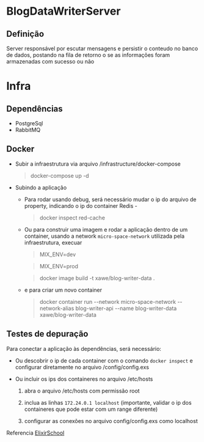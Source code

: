 # BlogDataWriterServer

## Definição

Server responsável por escutar mensagens e persistir o conteudo no banco de dados, postando
na fila de retorno o se as informações foram armazenadas com sucesso ou não


# Infra

## Dependências
  
  - PostgreSql
  - RabbitMQ   

## Docker

* Subir a infraestrutura via arquivo /infrastructure/docker-compose               

  > docker-compose up -d


* Subindo a aplicação

  - Para rodar usando debug, será necessário mudar o ip do arquivo de property, indicando o ip do container Redis - 
        
    > docker inspect red-cache

  - Ou para construir uma imagem e 
    rodar a aplicação dentro de um container, usando a network `micro-space-network` utilizada 
    pela infraestrutura, execuar

    > MIX_ENV=dev

    > MIX_ENV=prod

    > docker image build -t xawe/blog-writer-data .

  - e para criar um novo container
      
    > docker container run  --network micro-space-network --network-alias blog-writer-api --name blog-writer-data xawe/blog-writer-data


## Testes de depuração

  Para conectar a aplicação às dependências, será necessário:

  - Ou descobrir o ip de cada container com o comando `docker inspect` e configurar diretamente no arquivo /config/config.exs

  - Ou incluir os ips dos containeres no arquivo /etc/hosts

    1) abra o arquivo /etc/hosts com permissão root

    2) inclua as linhas `172.24.0.1 localhost` (importante, validar o ip dos containeres que pode estar com um range diferente)

    3) configurar as conexões no arquivo config/config.exs como localhost



Referencia [ElixirSchool](https://elixirschool.com/en/lessons/ecto/basics)
